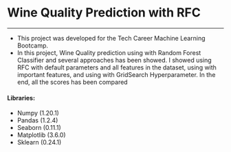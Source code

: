 # Wine Quality Prediction with RFC
---
- This project was developed for the Tech Career Machine Learning Bootcamp.
- In this project, Wine Quality prediction using with Random Forest Classifier and several approaches has been showed. I showed using RFC with default parameters and all features in the dataset, using with important features, and using with GridSearch Hyperparameter. In the end, all the scores has been compared

#### Libraries:
* Numpy (1.20.1)
* Pandas (1.2.4)
* Seaborn (0.11.1)
* Matplotlib (3.6.0)
* Sklearn (0.24.1)

